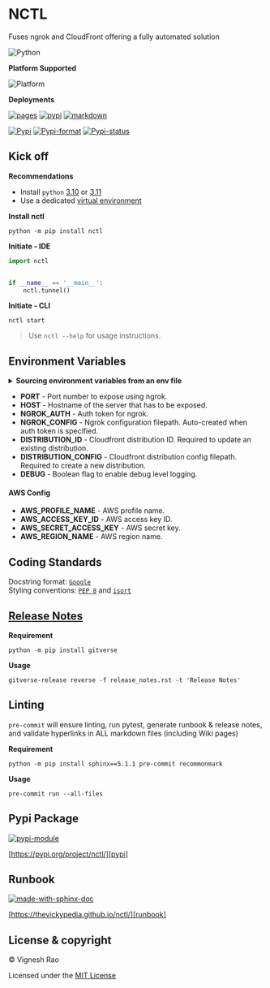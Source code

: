 # NCTL
Fuses ngrok and CloudFront offering a fully automated solution

![Python][label-pyversion]

**Platform Supported**

![Platform][label-platform]

**Deployments**

[![pages][label-actions-pages]][gha_pages]
[![pypi][label-actions-pypi]][gha_pypi]
[![markdown][label-actions-markdown]][gha_md_valid]

[![Pypi][label-pypi]][pypi]
[![Pypi-format][label-pypi-format]][pypi-files]
[![Pypi-status][label-pypi-status]][pypi]

## Kick off

**Recommendations**

- Install `python` [3.10] or [3.11]
- Use a dedicated [virtual environment]

**Install nctl**
```shell
python -m pip install nctl
```

**Initiate - IDE**
```python
import nctl


if __name__ == '__main__':
    nctl.tunnel()
```

**Initiate - CLI**
```shell
nctl start
```

> Use `nctl --help` for usage instructions.

## Environment Variables

<details>
<summary><strong>Sourcing environment variables from an env file</strong></summary>

> _By default, `nctl` will look for a `.env` file in the current working directory._<br>
> Refer [samples] directory for examples.

</details>

- **PORT** - Port number to expose using ngrok.
- **HOST** - Hostname of the server that has to be exposed.
- **NGROK_AUTH** - Auth token for ngrok.
- **NGROK_CONFIG** - Ngrok configuration filepath. Auto-created when auth token is specified.
- **DISTRIBUTION_ID** - Cloudfront distribution ID. Required to update an existing distribution.
- **DISTRIBUTION_CONFIG** - Cloudfront distribution config filepath. Required to create a new distribution.
- **DEBUG** - Boolean flag to enable debug level logging.

#### AWS Config

- **AWS_PROFILE_NAME** - AWS profile name.
- **AWS_ACCESS_KEY_ID** - AWS access key ID.
- **AWS_SECRET_ACCESS_KEY** - AWS secret key.
- **AWS_REGION_NAME** - AWS region name.

## Coding Standards
Docstring format: [`Google`][google-docs] <br>
Styling conventions: [`PEP 8`][pep8] and [`isort`][isort]

## [Release Notes][release-notes]
**Requirement**
```shell
python -m pip install gitverse
```

**Usage**
```shell
gitverse-release reverse -f release_notes.rst -t 'Release Notes'
```

## Linting
`pre-commit` will ensure linting, run pytest, generate runbook & release notes, and validate hyperlinks in ALL
markdown files (including Wiki pages)

**Requirement**
```shell
python -m pip install sphinx==5.1.1 pre-commit recommonmark
```

**Usage**
```shell
pre-commit run --all-files
```

## Pypi Package
[![pypi-module][label-pypi-package]][pypi-repo]

[https://pypi.org/project/nctl/][pypi]

## Runbook
[![made-with-sphinx-doc][label-sphinx-doc]][sphinx]

[https://thevickypedia.github.io/nctl/][runbook]

## License & copyright

&copy; Vignesh Rao

Licensed under the [MIT License][license]

[//]: # (Labels)

[label-actions-markdown]: https://github.com/thevickypedia/nctl/actions/workflows/markdown.yaml/badge.svg
[label-pypi-package]: https://img.shields.io/badge/Pypi%20Package-nctl-blue?style=for-the-badge&logo=Python
[label-sphinx-doc]: https://img.shields.io/badge/Made%20with-Sphinx-blue?style=for-the-badge&logo=Sphinx
[label-pyversion]: https://img.shields.io/badge/python-3.10%20%7C%203.11-blue
[label-platform]: https://img.shields.io/badge/Platform-Linux|macOS|Windows-1f425f.svg
[label-actions-pages]: https://github.com/thevickypedia/nctl/actions/workflows/pages/pages-build-deployment/badge.svg
[label-actions-pypi]: https://github.com/thevickypedia/nctl/actions/workflows/python-publish.yaml/badge.svg
[label-pypi]: https://img.shields.io/pypi/v/nctl
[label-pypi-format]: https://img.shields.io/pypi/format/nctl
[label-pypi-status]: https://img.shields.io/pypi/status/nctl

[3.10]: https://docs.python.org/3/whatsnew/3.10.html
[3.11]: https://docs.python.org/3/whatsnew/3.11.html
[virtual environment]: https://docs.python.org/3/tutorial/venv.html
[release-notes]: https://github.com/thevickypedia/nctl/blob/master/release_notes.rst
[gha_pages]: https://github.com/thevickypedia/nctl/actions/workflows/pages/pages-build-deployment
[gha_pypi]: https://github.com/thevickypedia/nctl/actions/workflows/python-publish.yaml
[gha_md_valid]: https://github.com/thevickypedia/nctl/actions/workflows/markdown.yaml
[google-docs]: https://google.github.io/styleguide/pyguide.html#38-comments-and-docstrings
[pep8]: https://www.python.org/dev/peps/pep-0008/
[isort]: https://pycqa.github.io/isort/
[sphinx]: https://www.sphinx-doc.org/en/master/man/sphinx-autogen.html
[pypi]: https://pypi.org/project/nctl
[pypi-files]: https://pypi.org/project/nctl/#files
[pypi-repo]: https://packaging.python.org/tutorials/packaging-projects/
[license]: https://github.com/thevickypedia/nctl/blob/master/LICENSE
[runbook]: https://thevickypedia.github.io/nctl/
